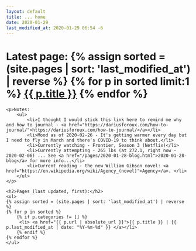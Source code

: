 ```yaml
---
layout: default
title: ... home
date: 2020-01-29
last_modified_at: 2020-01-29 06:54 -6
---
```


<div class="blurb">
	<h1>Latest page: {% assign sorted = (site.pages | sort: 'last_modified_at') | reverse %}
	{% for p in sorted limit:1 %}
	  	 <a href="{{ p.url | absolute_url }}">{{ p.title }}</a>
 	{% endfor %}
	 </h1>

	<p>Notes:
		<ul>
			<li>I thought I would stick this link here to remind me why and how to journal - <a href="https://dariusforoux.com/how-to-journal/">https://dariusforoux.com/how-to-journal/</a></li>
			<li>Mood as of 2020-02-26 - It's getting warmer every day but I need to fly in March and there's COVID-19 to think about.</li>
			<li>Currently watching - Frontier, Season 3 (Netflix)</li>
			<li>Currently attempting - 265 lbs (at 272.1, right now - 2020-02-06) ... See <a href="/pages/2020-01-28-blog.html">2020-01-28-blog</a> for more info...</li>
			<li>Current reading - the new William Gibson novel: <a href="https://en.wikipedia.org/wiki/Agency_(novel)">Agency</a>. </li>
		</ul>
	</p>

	<h2>Pages (last updated, first):</h2>
	<ul>
	{% assign sorted = (site.pages | sort: 'last_modified_at') | reverse %}
	{% for p in sorted %}
		{% if p.categories != [] %}
	  	 <li> <a href="{{ p.url | absolute_url }}">{{ p.title }} | {{ p.last_modified_at | date: "%Y-%m-%d" }} </a></li>
		{% endif %}
 	{% endfor %}
	</ul>

</div><!-- /.blurb -->
